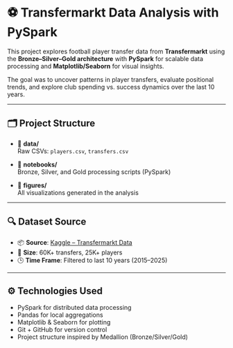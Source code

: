# ⚽ Transfermarkt Data Analysis with PySpark

This project explores football player transfer data from **Transfermarkt** using the **Bronze–Silver–Gold architecture** with **PySpark** for scalable data processing and **Matplotlib/Seaborn** for visual insights.

The goal was to uncover patterns in player transfers, evaluate positional trends, and explore club spending vs. success dynamics over the last 10 years.

---

## 🗂 Project Structure

- 📁 **data/**  
  Raw CSVs: `players.csv`, `transfers.csv`

- 📁 **notebooks/**  
  Bronze, Silver, and Gold processing scripts (PySpark)

- 📁 **figures/**  
  All visualizations generated in the analysis

---

## 🔍 Dataset Source

- 📦 **Source**: [Kaggle – Transfermarkt Data](https://www.kaggle.com/datasets/josephvm/transfermarkt-data)  
- 🧮 **Size**: 60K+ transfers, 25K+ players  
- 🕒 **Time Frame**: Filtered to last 10 years (2015–2025)

---

## ⚙️ Technologies Used

- PySpark for distributed data processing  
- Pandas for local aggregations  
- Matplotlib & Seaborn for plotting  
- Git + GitHub for version control  
- Project structure inspired by Medallion (Bronze/Silver/Gold)
